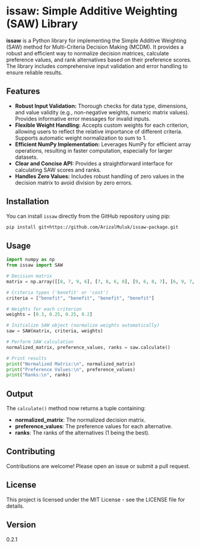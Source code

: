 # issaw: Simple Additive Weighting (SAW) Library

**issaw** is a Python library for implementing the Simple Additive Weighting (SAW) method for Multi-Criteria Decision Making (MCDM). It provides a robust and efficient way to normalize decision matrices, calculate preference values, and rank alternatives based on their preference scores. The library includes comprehensive input validation and error handling to ensure reliable results.

## Features

- **Robust Input Validation:** Thorough checks for data type, dimensions, and value validity (e.g., non-negative weights, numeric matrix values). Provides informative error messages for invalid inputs.
- **Flexible Weight Handling:** Accepts custom weights for each criterion, allowing users to reflect the relative importance of different criteria. Supports automatic weight normalization to sum to 1.
- **Efficient NumPy Implementation:** Leverages NumPy for efficient array operations, resulting in faster computation, especially for larger datasets.
- **Clear and Concise API:** Provides a straightforward interface for calculating SAW scores and ranks.
- **Handles Zero Values:** Includes robust handling of zero values in the decision matrix to avoid division by zero errors.


## Installation

You can install `issaw` directly from the GitHub repository using pip:

```bash
pip install git+https://github.com/ArizalMuluk/issaw-package.git


```
<!-- You can install `issaw` using pip:

```bash
pip install issaw
``` -->

## Usage

```python
import numpy as np
from issaw import SAW

# Decision matrix
matrix = np.array([[8, 7, 9, 6], [7, 8, 6, 8], [9, 6, 8, 7], [6, 9, 7, 9]])

# Criteria types ('benefit' or 'cost')
criteria = ["benefit", "benefit", "benefit", "benefit"]

# Weights for each criterion
weights = [0.3, 0.25, 0.25, 0.2]

# Initialize SAW object (normalize weights automatically)
saw = SAW(matrix, criteria, weights)

# Perform SAW calculation
normalized_matrix, preference_values, ranks = saw.calculate()

# Print results
print("Normalized Matrix:\n", normalized_matrix)
print("Preference Values:\n", preference_values)
print("Ranks:\n", ranks)
```

## Output

The `calculate()` method now returns a tuple containing:

- **normalized_matrix**: The normalized decision matrix.
- **preference_values**: The preference values for each alternative.
- **ranks**: The ranks of the alternatives (1 being the best).


## Contributing

Contributions are welcome! Please open an issue or submit a pull request.

## License

This project is licensed under the MIT License - see the LICENSE file for details.

## Version

0.2.1
